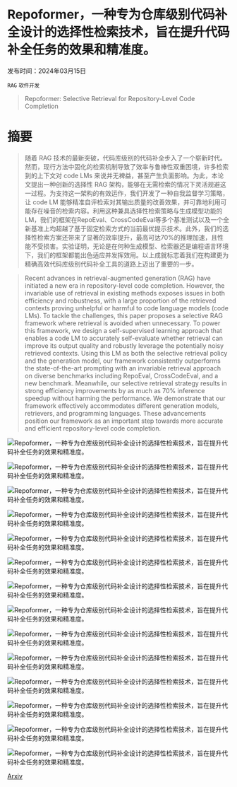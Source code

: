 # Repoformer，一种专为仓库级别代码补全设计的选择性检索技术，旨在提升代码补全任务的效果和精准度。

发布时间：2024年03月15日

`RAG` `软件开发`

> Repoformer: Selective Retrieval for Repository-Level Code Completion

# 摘要

> 随着 RAG 技术的最新突破，代码库级别的代码补全步入了一个崭新时代。然而，现行方法中固化的检索机制导致了效率与鲁棒性双重困境，许多检索到的上下文对 code LMs 来说并无裨益，甚至产生负面影响。为此，本论文提出一种创新的选择性 RAG 架构，能够在无需检索的情况下灵活规避这一过程。为支持这一架构的有效运作，我们开发了一种自我监督学习策略，让 code LM 能够精准自评检索对其输出质量的改善效果，并可靠地利用可能存在噪音的检索内容。利用这种兼具选择性检索策略与生成模型功能的 LM，我们的框架在RepoEval、CrossCodeEval等多个基准测试以及一个全新基准上均超越了基于固定检索方式的当前最优提示技术。此外，我们的选择性检索方案还带来了显著的效率提升，最高可达70%的推理加速，且性能不受损害。实验证明，无论是在何种生成模型、检索器还是编程语言环境下，我们的框架都能出色适应并发挥效用。以上成就标志着我们在构建更为精确高效代码库级别代码补全工具的道路上迈出了重要的一步。

> Recent advances in retrieval-augmented generation (RAG) have initiated a new era in repository-level code completion. However, the invariable use of retrieval in existing methods exposes issues in both efficiency and robustness, with a large proportion of the retrieved contexts proving unhelpful or harmful to code language models (code LMs). To tackle the challenges, this paper proposes a selective RAG framework where retrieval is avoided when unnecessary. To power this framework, we design a self-supervised learning approach that enables a code LM to accurately self-evaluate whether retrieval can improve its output quality and robustly leverage the potentially noisy retrieved contexts. Using this LM as both the selective retrieval policy and the generation model, our framework consistently outperforms the state-of-the-art prompting with an invariable retrieval approach on diverse benchmarks including RepoEval, CrossCodeEval, and a new benchmark. Meanwhile, our selective retrieval strategy results in strong efficiency improvements by as much as 70% inference speedup without harming the performance. We demonstrate that our framework effectively accommodates different generation models, retrievers, and programming languages. These advancements position our framework as an important step towards more accurate and efficient repository-level code completion.

![Repoformer，一种专为仓库级别代码补全设计的选择性检索技术，旨在提升代码补全任务的效果和精准度。](../../../paper_images/2403.10059/x1.png)

![Repoformer，一种专为仓库级别代码补全设计的选择性检索技术，旨在提升代码补全任务的效果和精准度。](../../../paper_images/2403.10059/x2.png)

![Repoformer，一种专为仓库级别代码补全设计的选择性检索技术，旨在提升代码补全任务的效果和精准度。](../../../paper_images/2403.10059/plot_2_api_bar_plot.png)

![Repoformer，一种专为仓库级别代码补全设计的选择性检索技术，旨在提升代码补全任务的效果和精准度。](../../../paper_images/2403.10059/abstention_analysis.png)

![Repoformer，一种专为仓库级别代码补全设计的选择性检索技术，旨在提升代码补全任务的效果和精准度。](../../../paper_images/2403.10059/plot_7_leverage_rag.png)

![Repoformer，一种专为仓库级别代码补全设计的选择性检索技术，旨在提升代码补全任务的效果和精准度。](../../../paper_images/2403.10059/plot_1_completion_vs_infilling.png)

![Repoformer，一种专为仓库级别代码补全设计的选择性检索技术，旨在提升代码补全任务的效果和精准度。](../../../paper_images/2403.10059/plot_3_retriever.png)

![Repoformer，一种专为仓库级别代码补全设计的选择性检索技术，旨在提升代码补全任务的效果和精准度。](../../../paper_images/2403.10059/plot_3_uncertainty.png)

![Repoformer，一种专为仓库级别代码补全设计的选择性检索技术，旨在提升代码补全任务的效果和精准度。](../../../paper_images/2403.10059/repoformer_training_data_es_change.png)

![Repoformer，一种专为仓库级别代码补全设计的选择性检索技术，旨在提升代码补全任务的效果和精准度。](../../../paper_images/2403.10059/plot_10_percentage_increase.png)

![Repoformer，一种专为仓库级别代码补全设计的选择性检索技术，旨在提升代码补全任务的效果和精准度。](../../../paper_images/2403.10059/plot_11_v2_merged_repoformer_1b.png)

![Repoformer，一种专为仓库级别代码补全设计的选择性检索技术，旨在提升代码补全任务的效果和精准度。](../../../paper_images/2403.10059/plot_11_v2_merged_repoformer_3b.png)

![Repoformer，一种专为仓库级别代码补全设计的选择性检索技术，旨在提升代码补全任务的效果和精准度。](../../../paper_images/2403.10059/plot_11_v2_merged_bigcode_starcoderbase_7b.png)

![Repoformer，一种专为仓库级别代码补全设计的选择性检索技术，旨在提升代码补全任务的效果和精准度。](../../../paper_images/2403.10059/plot_11_v2_merged_bigcode_starcoder.png)

[Arxiv](https://arxiv.org/abs/2403.10059)